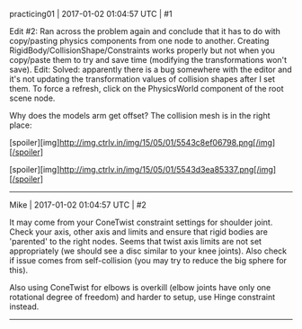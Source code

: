 practicing01 | 2017-01-02 01:04:57 UTC | #1

Edit #2: Ran across the problem again and conclude that it has to do with copy/pasting physics components from one node to another.  Creating RigidBody/CollisionShape/Constraints works properly but not when you copy/paste them to try and save time (modifying the transformations won't save).
Edit: Solved: apparently there is a bug somewhere with the editor and it's not updating the transformation values of collision shapes after I set them.  To force a refresh, click on the PhysicsWorld component of the root scene node.

Why does the models arm get offset? The collision mesh is in the right place:

[spoiler][img]http://img.ctrlv.in/img/15/05/01/5543c8ef06798.png[/img][/spoiler]

[spoiler][img]http://img.ctrlv.in/img/15/05/01/5543d3ea85337.png[/img][/spoiler]

-------------------------

Mike | 2017-01-02 01:04:57 UTC | #2

It may come from your ConeTwist constraint settings for shoulder joint. Check your axis, other axis and limits and ensure that rigid bodies are 'parented' to the right nodes. Seems that twist axis limits are not set appropriately (we should see a disc similar to your knee joints). Also check if issue comes from self-collision (you may try to reduce the big sphere for this).

Also using ConeTwist for elbows is overkill (elbow joints have only one rotational degree of freedom) and harder to setup, use Hinge constraint instead.

-------------------------

